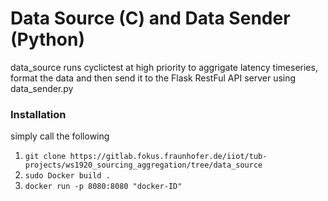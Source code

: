 # Data Source (C) and Data Sender (Python)

data_source runs cyclictest at high priority to aggrigate latency timeseries, format the data and then send it to the Flask RestFul API server using data_sender.py

### Installation

simply call the following
1. `git clone https://gitlab.fokus.fraunhofer.de/iiot/tub-projects/ws1920_sourcing_aggregation/tree/data_source`
2. `sudo Docker build .`
3. `docker run -p 8080:8080 "docker-ID"`
